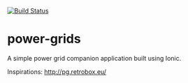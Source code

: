 [![Build Status](https://travis-ci.org/hemetsu/power-grids.svg?branch=master)](https://travis-ci.org/hemetsu/power-grids)

# power-grids

A simple power grid companion application built using Ionic.

Inspirations:
http://pg.retrobox.eu/